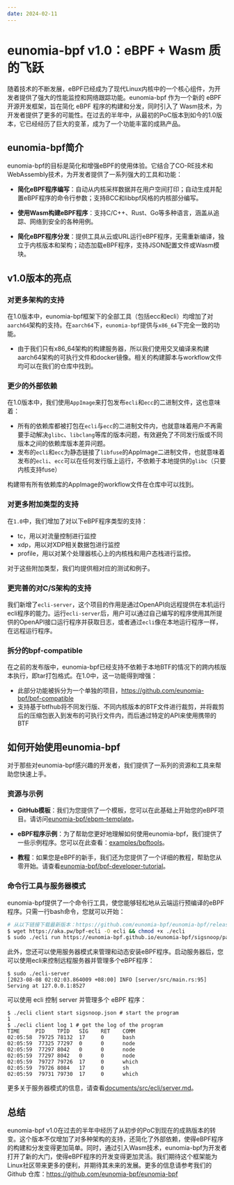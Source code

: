 ```yaml
---
date: 2024-02-11
---
```


# eunomia-bpf v1.0：eBPF + Wasm 质的飞跃

随着技术的不断发展，eBPF已经成为了现代Linux内核中的一个核心组件，为开发者提供了强大的性能监控和网络跟踪功能。eunomia-bpf 作为一个新的 eBPF 开源开发框架，旨在简化 eBPF 程序的构建和分发，同时引入了 Wasm技术，为开发者提供了更多的可能性。在过去的半年中，从最初的PoC版本到如今的1.0版本，它已经经历了巨大的变革，成为了一个功能丰富的成熟产品。

## eunomia-bpf简介

eunomia-bpf的目标是简化和增强eBPF的使用体验。它结合了CO-RE技术和WebAssembly技术，为开发者提供了一系列强大的工具和功能：

- **简化eBPF程序编写**：自动从内核采样数据并在用户空间打印；自动生成并配置eBPF程序的命令行参数；支持BCC和libbpf风格的内核部分编写。
  
- **使用Wasm构建eBPF程序**：支持C/C++、Rust、Go等多种语言，涵盖从追踪、网络到安全的各种用例。

- **简化eBPF程序分发**：提供工具从云或URL运行eBPF程序，无需重新编译，独立于内核版本和架构；动态加载eBPF程序，支持JSON配置文件或Wasm模块。

## v1.0版本的亮点

### 对更多架构的支持

在1.0版本中，eunomia-bpf框架下的全部工具（包括ecc和ecli）均增加了对`aarch64`架构的支持。在`aarch64`下，`eunomia-bpf`提供与`x86_64`下完全一致的功能。

- 由于我们只有x86_64架构的构建服务器，所以我们使用交叉编译来构建aarch64架构的可执行文件和docker镜像。相关的构建脚本与workflow文件均可以在我们的仓库中找到。

### 更少的外部依赖

在1.0版本中，我们使用`AppImage`来打包发布`ecli`和`ecc`的二进制文件，这也意味着：

- 所有的依赖库都被打包在`ecli`与`ecc`的二进制文件内，也就意味着用户不再需要手动解决`glibc`、`libclang`等库的版本问题，有效避免了不同发行版或不同版本之间的依赖库版本差异问题。
- 发布的`ecli`和`ecc`为静态链接了`libfuse`的AppImage二进制文件，也就意味着发布的`ecli`、`ecc`可以在任何发行版上运行，不依赖于本地提供的`glibc`（只要内核支持fuse）

构建带有所有依赖库的AppImage的workflow文件在仓库中可以找到。

### 对更多附加类型的支持

在`1.0`中，我们增加了对以下eBPF程序类型的支持：

- tc，用以对流量控制进行监控
- xdp，用以对XDP相关数据包进行监控
- profile，用以对某个处理器核心上的内核栈和用户态栈进行监控。

对于这些附加类型，我们均提供相对应的测试和例子。

### 更完善的对C/S架构的支持

我们新增了`ecli-server`，这个项目的作用是通过OpenAPI向远程提供在本机运行ecli程序的能力。运行`ecli-server`后，用户可以通过自己编写的程序使用其所提供的OpenAPI接口运行程序并获取日志，或者通过`ecli`像在本地运行程序一样，在远程运行程序。

### 拆分的bpf-compatible

在之前的发布版中，eunomia-bpf已经支持不依赖于本地BTF的情况下的跨内核版本执行，即tar打包格式。在1.0中，这一功能得到增强：

- 此部分功能被拆分为一个单独的项目，<https://github.com/eunomia-bpf/bpf-compatible>
- 支持基于btfhub将不同发行版、不同内核版本的BTF文件进行裁剪，并将裁剪后的压缩包嵌入到发布的可执行文件内，而后通过特定的API来使用携带的BTF

## 如何开始使用eunomia-bpf

对于那些对eunomia-bpf感兴趣的开发者，我们提供了一系列的资源和工具来帮助您快速上手。

### 资源与示例

- **GitHub模板**：我们为您提供了一个模板，您可以在此基础上开始您的eBPF项目。请访问[eunomia-bpf/ebpm-template](https://github.com/eunomia-bpf/ebpm-template)。
  
- **eBPF程序示例**：为了帮助您更好地理解如何使用eunomia-bpf，我们提供了一些示例程序。您可以在此查看：[examples/bpftools](https://github.com/eunomia-bpf/eunomia-bpf/tree/main/examples/bpftools/)。

- **教程**：如果您是eBPF的新手，我们还为您提供了一个详细的教程，帮助您从零开始。请查看[eunomia-bpf/bpf-developer-tutorial](https://github.com/eunomia-bpf/bpf-developer-tutorial)。

### 命令行工具与服务器模式

eunomia-bpf提供了一个命令行工具，使您能够轻松地从云端运行预编译的eBPF程序。只需一行bash命令，您就可以开始：

```bash
# 从以下链接下载最新版本：https://github.com/eunomia-bpf/eunomia-bpf/releases/latest/download/ecli
$ wget https://aka.pw/bpf-ecli -O ecli && chmod +x ./ecli
$ sudo ./ecli run https://eunomia-bpf.github.io/eunomia-bpf/sigsnoop/package.json
```

此外，您还可以使用服务器模式来管理和动态安装eBPF程序。启动服务器后，您可以使用ecli来控制远程服务器并管理多个eBPF程序：

```console
$ sudo ./ecli-server
[2023-08-08 02:02:03.864009 +08:00] INFO [server/src/main.rs:95] Serving at 127.0.0.1:8527
```

可以使用 ecli 控制 server 并管理多个 eBPF 程序：

```console
$ ./ecli client start sigsnoop.json # start the program
1
$ ./ecli client log 1 # get the log of the program
TIME     PID    TPID   SIG    RET    COMM   
02:05:58  79725 78132  17     0      bash
02:05:59  77325 77297  0      0      node
02:05:59  77297 8042   0      0      node
02:05:59  77297 8042   0      0      node
02:05:59  79727 79726  17     0      which
02:05:59  79726 8084   17     0      sh
02:05:59  79731 79730  17     0      which
```

更多关于服务器模式的信息，请查看[documents/src/ecli/server.md](https://github.com/eunomia-bpf/eunomia-bpf/blob/master/documents/src/ecli/server.md)。


## 总结

eunomia-bpf v1.0在过去的半年中经历了从初步的PoC到现在的成熟版本的转变。这个版本不仅增加了对多种架构的支持，还简化了外部依赖，使得eBPF程序的构建和分发变得更加简单。同时，通过引入Wasm技术，eunomia-bpf为开发者打开了新的大门，使得eBPF程序的开发变得更加灵活。我们期待这个框架能为Linux社区带来更多的便利，并期待其未来的发展。更多的信息请参考我们的 Github 仓库：<https://github.com/eunomia-bpf/eunomia-bpf>
